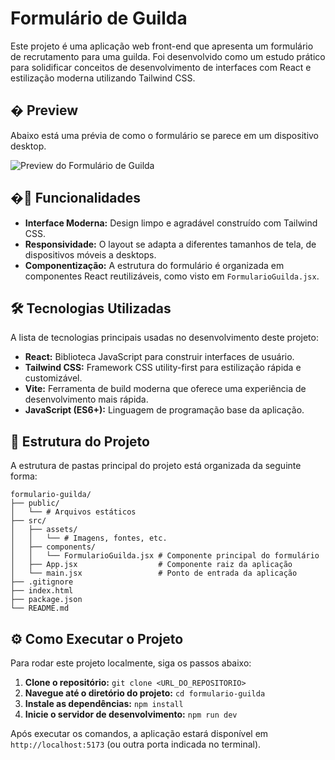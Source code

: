 # Formulário de Guilda

Este projeto é uma aplicação web front-end que apresenta um formulário de recrutamento para uma guilda. Foi desenvolvido como um estudo prático para solidificar conceitos de desenvolvimento de interfaces com React e estilização moderna utilizando Tailwind CSS.

## �️ Preview

Abaixo está uma prévia de como o formulário se parece em um dispositivo desktop.

![Preview do Formulário de Guilda](./.github/preview.png)

## �🚀 Funcionalidades

- **Interface Moderna:** Design limpo e agradável construído com Tailwind CSS.
- **Responsividade:** O layout se adapta a diferentes tamanhos de tela, de dispositivos móveis a desktops.
- **Componentização:** A estrutura do formulário é organizada em componentes React reutilizáveis, como visto em `FormularioGuilda.jsx`.

## 🛠️ Tecnologias Utilizadas

A lista de tecnologias principais usadas no desenvolvimento deste projeto:

- **React:** Biblioteca JavaScript para construir interfaces de usuário.
- **Tailwind CSS:** Framework CSS utility-first para estilização rápida e customizável.
- **Vite:** Ferramenta de build moderna que oferece uma experiência de desenvolvimento mais rápida.
- **JavaScript (ES6+):** Linguagem de programação base da aplicação.

## 📂 Estrutura do Projeto

A estrutura de pastas principal do projeto está organizada da seguinte forma:

```
formulario-guilda/
├── public/
│   └── # Arquivos estáticos
├── src/
│   ├── assets/
│   │   └── # Imagens, fontes, etc.
│   ├── components/
│   │   └── FormularioGuilda.jsx # Componente principal do formulário
│   ├── App.jsx                  # Componente raiz da aplicação
│   └── main.jsx                 # Ponto de entrada da aplicação
├── .gitignore
├── index.html
├── package.json
└── README.md
```

## ⚙️ Como Executar o Projeto

Para rodar este projeto localmente, siga os passos abaixo:

1.  **Clone o repositório:**
    `git clone <URL_DO_REPOSITORIO>`
2.  **Navegue até o diretório do projeto:**
    `cd formulario-guilda`
3.  **Instale as dependências:**
    `npm install`
4.  **Inicie o servidor de desenvolvimento:**
    `npm run dev`

Após executar os comandos, a aplicação estará disponível em `http://localhost:5173` (ou outra porta indicada no terminal).